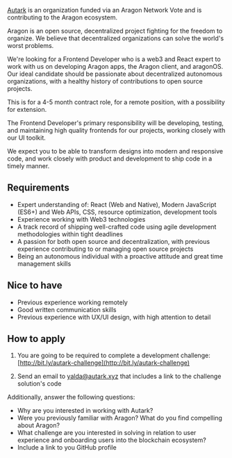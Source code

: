 [Autark](https://medium.com/@stellarmagnet/autark-flock-proposal-cf19464f3129) is an organization funded via an Aragon Network Vote and is contributing to the Aragon ecosystem.

Aragon is an open source, decentralized project fighting for the freedom to organize. We believe that decentralized organizations can solve the world's worst problems.

We're looking for a Frontend Developer who is a web3 and React expert to work with us on developing Aragon apps, the Aragon client, and aragonOS. Our ideal candidate should be passionate about decentralized autonomous organizations, with a healthy history of contributions to open source projects.

This is for a 4-5 month contract role, for a remote position, with a possibility for extension.

The Frontend Developer's primary responsibility will be developing, testing, and maintaining high quality frontends for our projects, working closely with our UI toolkit.

We expect you to be able to transform designs into modern and responsive code, and work closely with product and development to ship code in a timely manner.

## Requirements
* Expert understanding of: React (Web and Native), Modern JavaScript (ES6+) and Web APIs, CSS, resource optimization, development tools
* Experience working with Web3 technologies
* A track record of shipping well-crafted code using agile development methodologies within tight deadlines
* A passion for both open source and decentralization, with previous experience contributing to or managing open source projects
* Being an autonomous individual with a proactive attitude and great time management skills

## Nice to have
* Previous experience working remotely
* Good written communication skills
* Previous experience with UX/UI design, with high attention to detail

## How to apply
1) You are going to be required to complete a development challenge:
[http://bit.ly/autark-challenge](http://bit.ly/autark-challenge)

2) Send an email to yalda@autark.xyz that includes a link to the challenge solution's code

Additionally, answer the following questions:
* Why are you interested in working with Autark?
* Were you previously familiar with Aragon? What do you find compelling about Aragon?
* What challenge are you interested in solving in relation to user experience and onboarding users into the blockchain ecosystem?
* Include a link to you GitHub profile
